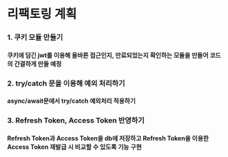 # 리팩토링 계획
### 1. 쿠키 모듈 만들기
#### 쿠키에 담긴 jwt를 이용해 올바른 접근인지, 만료되었는지 확인하는 모듈을 만들어 코드의 간결하게 만들 예정
### 2. try/catch 문을 이용해 예외 처리하기
#### async/await문에서 try/catch 예외처리 적용하기
### 3. Refresh Token, Access Token 반영하기
#### Refresh Token과 Access Token을 db에 저장하고 Refresh Token을 이용한 Access Token 재발급 시 비교할 수 있도록 기능 구현
